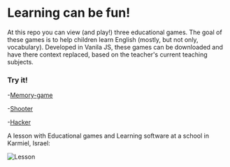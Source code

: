 # Learning can be fun!

At this repo you can view (and play!) three
educational games. The goal of these games is to help children learn English (mostly, but not only, vocabulary).
Developed in Vanila JS, these games can be downloaded and have there context replaced, based on the teacher's 
current teaching subjects. 

### Try it!
 
-[Memory-game](https://click123.s3.eu-west-2.amazonaws.com/GamesExample/memory/memoryActions.html)

-[Shooter](https://click123.s3.eu-west-2.amazonaws.com/GamesExample/Shooter/ShooterMarket.html)

-[Hacker](https://click123.s3.eu-west-2.amazonaws.com/GamesExample/Hacker/Hacker.html)

A lesson with Educational games and Learning software at a school in Karmiel, Israel:

![Lesson](https://click123.s3.eu-west-2.amazonaws.com/GamesExample/lesson.gif)


 



 
